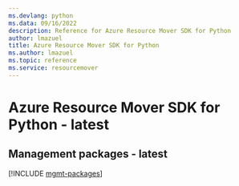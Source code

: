```yaml
---
ms.devlang: python
ms.data: 09/16/2022
description: Reference for Azure Resource Mover SDK for Python
author: lmazuel
title: Azure Resource Mover SDK for Python
ms.author: lmazuel
ms.topic: reference
ms.service: resourcemover
---
```

# Azure Resource Mover SDK for Python - latest

## Management packages - latest
[!INCLUDE [mgmt-packages](resource-mover-mgmt-index.md)]